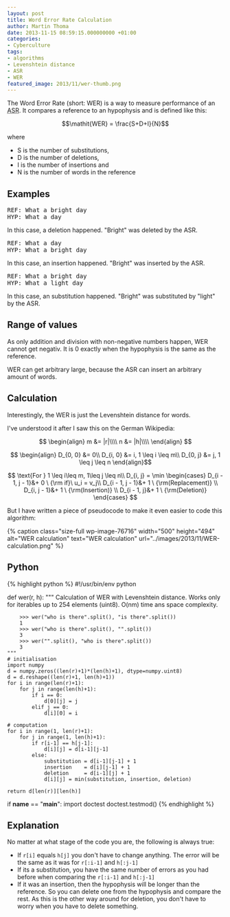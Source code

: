 ```yaml
---
layout: post
title: Word Error Rate Calculation
author: Martin Thoma
date: 2013-11-15 08:59:15.000000000 +01:00
categories:
- Cyberculture
tags:
- algorithms
- Levenshtein distance
- ASR
- WER
featured_image: 2013/11/wer-thumb.png
---
```

The Word Error Rate (short: WER) is a way to measure performance of an <abbr title="Automatic Speech Recognizer">ASR</abbr>. It compares a reference to an hypophysis and is defined like this:

$$\mathit{WER} = \frac{S+D+I}{N}$$

where
<ul>
  <li>S is the number of substitutions,</li>
  <li>D is the number of deletions,</li>
  <li>I is the number of insertions and</li>
  <li>N is the number of words in the reference</li>
</ul>

<h2>Examples</h2>
<pre>REF: What a bright day
HYP: What a day</pre>

In this case, a deletion happened. "Bright" was deleted by the ASR.

<pre>REF: What a day
HYP: What a bright day</pre>

In this case, an insertion happened. "Bright" was inserted by the ASR.

<pre>REF: What a bright day
HYP: What a light day</pre>

In this case, an substitution happened. "Bright" was substituted by "light" by the ASR.

<h2>Range of values</h2>
As only addition and division with non-negative numbers happen, WER cannot get negativ. It is 0 exactly when the hypophysis is the same as the reference.

WER can get arbitrary large, because the ASR can insert an arbitrary amount of words.

<h2>Calculation</h2>
Interestingly, the WER is just the Levenshtein distance for words.

I've understood it after I saw this on the German Wikipedia:

$$
\begin{align}
m &= |r|\\\\
n &= |h|\\\\
\end{align}
$$

$$
\begin{align}
D_{0, 0} &= 0\\
D_{i, 0} &= i, 1 \leq i \leq m\\
D_{0, j} &= j, 1 \leq j \leq n
\end{align}$$

$$
\text{For } 1 \leq i\leq m, 1\leq j \leq n\\
D_{i, j} = \min \begin{cases}
D_{i - 1, j - 1}&+ 0 \ {\rm if}\ u_i = v_j\\
D_{i - 1, j - 1}&+ 1 \ {\rm(Replacement)} \\
D_{i, j - 1}&+ 1 \ {\rm(Insertion)} \\
D_{i - 1, j}&+ 1 \ {\rm(Deletion)} 
\end{cases}
$$

But I have written a piece of pseudocode to make it even easier to code this algorithm:

{% caption class="size-full wp-image-76716" width="500" height="494" alt="WER calculation" text="WER calculation" url="../images/2013/11/WER-calculation.png" %}

<h2>Python</h2>
{% highlight python %}
#!/usr/bin/env python

def wer(r, h):
    """
        Calculation of WER with Levenshtein distance.
        Works only for iterables up to 254 elements (uint8).
        O(nm) time ans space complexity.

        >>> wer("who is there".split(), "is there".split()) 
        1
        >>> wer("who is there".split(), "".split()) 
        3
        >>> wer("".split(), "who is there".split()) 
        3
    """
    # initialisation
    import numpy
    d = numpy.zeros((len(r)+1)*(len(h)+1), dtype=numpy.uint8)
    d = d.reshape((len(r)+1, len(h)+1))
    for i in range(len(r)+1):
        for j in range(len(h)+1):
            if i == 0:
                d[0][j] = j
            elif j == 0:
                d[i][0] = i

    # computation
    for i in range(1, len(r)+1):
        for j in range(1, len(h)+1):
            if r[i-1] == h[j-1]:
                d[i][j] = d[i-1][j-1]
            else:
                substitution = d[i-1][j-1] + 1
                insertion    = d[i][j-1] + 1
                deletion     = d[i-1][j] + 1
                d[i][j] = min(substitution, insertion, deletion)

    return d[len(r)][len(h)]

if __name__ == "__main__":
    import doctest
    doctest.testmod()
{% endhighlight %}

<h2>Explanation</h2>
No matter at what stage of the code you are, the following is always true:
<ul>
  <li>If <code>r[i]</code> equals <code>h[j]</code> you don't have to change anything. The error will be the same as it was for <code>r[:i-1]</code> and <code>h[:j-1]</code></li>
  <li>If its a substitution, you have the same number of errors as you had before when comparing the <code>r[:i-1]</code> and <code>h[:j-1]</code></li>
  <li>If it was an insertion, then the hypophysis will be longer than the reference. So you can delete one from the hypophysis and compare the rest. As this is the other way around for deletion, you don't have to worry when you have to delete something.</li>
</ul>
